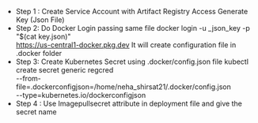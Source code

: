 - Step 1 :
  Create Service Account with Artifact Registry Access 
  Generate Key (Json  File)
- Step 2:
  Do Docker Login passing same file 
  docker login -u _json_key -p "$(cat key.json)" \
  https://us-central1-docker.pkg.dev
  It will create configuration file in .docker folder
- Step 3:
  Create Kubernetes Secret using .docker/config.json file
  kubectl create secret generic regcred \
    --from-file=.dockerconfigjson=/home/neha_shirsat21/.docker/config.json \
    --type=kubernetes.io/dockerconfigjson
- Step 4 :
  Use Imagepullsecret attribute in deployment file and give the secret name 
  
